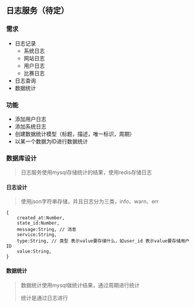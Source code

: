 ## 日志服务（待定）

### 需求

- 日志记录
  - 系统日志
  - 网站日志
  - 用户日志
  - 比赛日志
- 日志查询
- 数据统计

### 功能

- 添加用户日志
- 添加系统日志
- 创建数据统计模型（标题，描述，唯一标识，周期）
- 以某一个数据为ID进行数据统计

### 数据库设计

> 日志服务使用mysql存储统计的结果，使用redis存储日志

#### 日志设计

> 使用json字符串存储，并且日志分为三类，info、warn、err

```
{
	created_at:Number,
	state_id:Number,
	message:String, // 消息
	service:String,
	type:String, // 类型 表示value要存储什么，如user_id 表示value要存储用户ID
	value:String,
}
```

#### 数据统计

> 数据统计使用mysql做统计结果，通过周期进行统计
>
> 统计是通过日志进行

